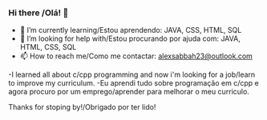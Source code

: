 ### Hi there /Olá! 👋


- 🌱 I’m currently learning/Estou aprendendo: JAVA, CSS, HTML, SQL
- 🤔 I’m looking for help with/Estou procurando por ajuda com: JAVA, HTML, CSS, SQL
- 📫 How to reach me/Como me contactar: alexsabbah23@outlook.com

-I learned all about c/cpp programming and now i'm looking for a job/learn to improve my curriculum.
-Eu aprendi tudo sobre programação em c/cpp e agora procuro por um emprego/aprender para melhorar o meu curriculo. 

Thanks for stoping by!/Obrigado por ter lido!
